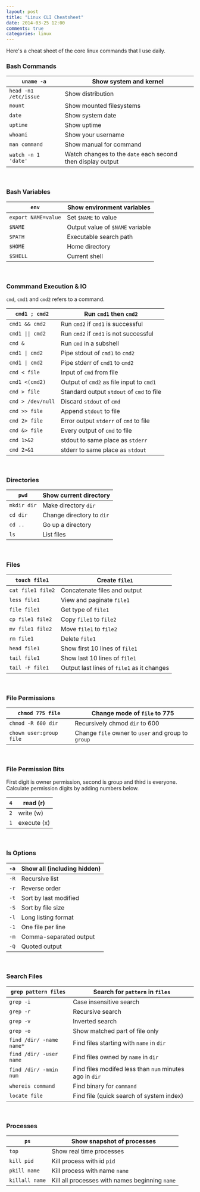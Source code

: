 ```yaml
---
layout: post
title: "Linux CLI Cheatsheet"
date: 2014-03-25 12:00
comments: true
categories: linux
---
```


Here's a cheat sheet of the core linux commands that I use daily.

###  Bash Commands

| `uname -a` | Show system and kernel |
| --- | --- |
| `head -n1 /etc/issue` | Show distri­bution |
| `mount` | Show mounted filesy­stems |
| `date` | Show system date |
| `uptime` | Show uptime |
| `whoami` | Show your username |
| `man command` | Show manual for command |
| `watch -n 1 'date'` | Watch changes to the `date` each second then display output |

&nbsp;

###  Bash Variables

| `env` | Show enviro­nment variables |
| --- | --- |
| `export NAME=value` | Set `$NAME` to value |
| `$NAME` | Output value of `$NAME` variable |
| `$PATH` | Executable search path |
| `$HOME` | Home directory |
| `$SHELL` | Current shell |

&nbsp;

### Commmand Execution & IO

`cmd`, `cmd1` and `cmd2` refers to a command.

| `cmd1 ; cmd2` | Run `cmd1` then `cmd2` |
| --- | --- |
| `cmd1 && cmd2` | Run `cmd2` if `cmd1` is successful |
| `cmd1 \|\| cmd2` | Run `cmd2` if `cmd1` is not successful |
| `cmd &` | Run `cmd` in a subshell |
| `cmd1 \| cmd2` | Pipe stdout of `cmd1` to `cmd2` |
| `cmd1 \| cmd2` | Pipe stderr of `cmd1` to `cmd2` |
| `cmd < file` | Input of `cmd` from file |
| `cmd1 <(cmd2)` | Output of `cmd2` as file input to `cmd1` |
| `cmd > file` | Standard output `stdout` of `cmd` to file |
| `cmd > /dev/null` | Discard `stdout` of `cmd` |
| `cmd >> file` | Append `stdout` to file |
| `cmd 2> file` | Error output `stderr` of `cmd` to file |
| `cmd &> file` | Every output of `cmd` to file |
| `cmd 1>&2` | stdout to same place as `stderr` |
| `cmd 2>&1` | stderr to same place as `stdout` |

&nbsp;

### Directories

| `pwd` | Show current directory |
| --- | --- |
| `mkdir dir` | Make directory `dir` |
| `cd dir` | Change directory to `dir` |
| `cd ..` | Go up a directory |
| `ls` | List files |

&nbsp;

### Files

| `touch file1` | Create `file1` |
| --- | --- |
| `cat file1 file2` | Concat­enate files and output |
| `less file1` | View and paginate `file1` |
| `file file1` | Get type of `file1` |
| `cp file1 file2` | Copy `file1` to `file2` |
| `mv file1 file2` | Move `file1` to `file2` |
| `rm file1` | Delete `file1` |
| `head file1` | Show first 10 lines of `file1` |
| `tail file1` | Show last 10 lines of `file1` |
| `tail -F file1` | Output last lines of `file1` as it changes |

&nbsp;

### File Permis­sions

| `chmod 775 file` | Change mode of `file` to 775 |
| --- | --- |
| `chmod -R 600 dir` | Recurs­ively chmod `dir` to 600 |
| `chown user:group file` | Change `file` owner to `user` and group to `group` |

&nbsp;

### File Permission Bits

First digit is owner permis­sion, second is group and third is everyone.
Calculate permission digits by adding numbers below.

| `4` | read \(r) |
| --- | --- |
| `2` | write (w) |
| `1` | execute (x) |

&nbsp;

### ls Options

| `-a` | Show all (including hidden) |
| --- | --- |
| `-R` | Recursive list |
| `-r` | Reverse order |
| `-t` | Sort by last modified |
| `-S` | Sort by file size |
| `-l` | Long listing format |
| `-1` | One file per line |
| `-m` | Comma-­sep­arated output |
| `-Q` | Quoted output |

&nbsp;

### Search Files

| `grep pattern files` | Search for `pattern` in `files` |
| --- | --- |
| `grep -i` | Case insens­itive search |
| `grep -r` | Recursive search |
| `grep -v` | Inverted search |
| `grep -o` | Show matched part of file only |
| `find /dir/ -name name*` | Find files starting with `name` in `dir` |
| `find /dir/ -user name` | Find files owned by `name` in `dir` |
| `find /dir/ -mmin num` | Find files modifed less than `num` minutes ago in `dir` |
| `whereis command` | Find binary for `command` |
| `locate file` | Find file (quick search of system index) |

&nbsp;

### Processes

| `ps` | Show snapshot of processes |
| --- | --- |
| `top` | Show real time processes |
| `kill pid` | Kill process with id `pid` |
| `pkill name` | Kill process with name `name` |
| `killall name` | Kill all processes with names beginning `name` |

&nbsp;
